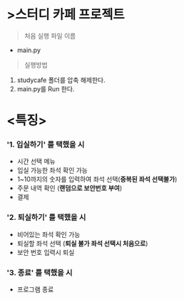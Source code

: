 # >**스터디 카페 프로젝트**
>처음 실행 파일 이름
- main.py
>실행방법
1. studycafe 폴더를 압축 해제한다.
2. main.py를 Run 한다.

# <특징>

### **'1. 입실하기' 를 택했을 시** ###
- 시간 선택 메뉴
- 입실 가능한 좌석 확인 가능
- 1~10까지의 숫자를 입력하여 좌석 선택(**중복된 좌석 선택불가**)
- 주문 내역 확인 (**랜덤으로 보안번호 부여**)
- 결제

### **'2. 퇴실하기' 를 택했을 시** ###
- 비어있는 좌석 확인 가능
- 퇴실할 좌석 선택 (**퇴실 불가 좌석 선택시 처음으로**)
- 보안 번호 입력시 퇴실

### **'3. 종료' 를 택했을 시** ###
- 프로그램 종료


